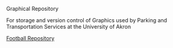 Graphical Repository

For storage and version control of Graphics used by Parking and Transportation Services at the University of Akron

[Football Repository][]

[Football Repository]: /tree/master/Football

[Roo Express]: /tree/master/Roo%20Express

[Lot Diagrams]: /tree/master/Lot%20Diagrams

[Maps]: /tree/master/Maps

[Misc]: /tree/master/misc

